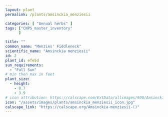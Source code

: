 ```yaml
---
layout: plant                                                              
permalink: /plants/amsinckia_menziesii

categories: [ "Annual herbs" ]
tags: ["CNPS_master_inventory"
      ]

title: ""
common_name: "Menzies' Fiddleneck"
scientific_name: "Amsinckia menziesii"
id: 2
plant_id: efe5d
sun_requirements:
  - "Full Sun"
# min then max in feet
plant_size:
  - height: 
    - 0.7
    - 3.9
# icon attribution: https://calscape.com/ExtData/allimages/900/Amsinckia_menziesii_900_53.jpg
icon: "/assets/images/plants/amsinckia_menziesii_icon.jpg" 
calscape_link: "https://calscape.org/Amsinckia-menziesii-()"
---
```



